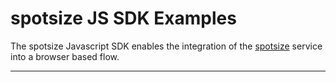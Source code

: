 # spotsize JS SDK Examples

The spotsize Javascript SDK enables the integration of the [spotsize](https://spotsize.io) service into a browser based flow.

---
